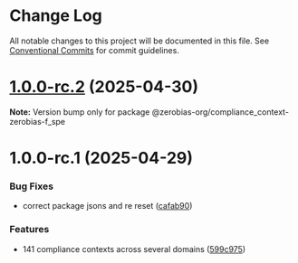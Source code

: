 # Change Log

All notable changes to this project will be documented in this file.
See [Conventional Commits](https://conventionalcommits.org) for commit guidelines.

# [1.0.0-rc.2](https://github.com/zerobias-org/compliance_context/compare/@zerobias-org/compliance_context-zerobias-f_spe@1.0.0-rc.1...@zerobias-org/compliance_context-zerobias-f_spe@1.0.0-rc.2) (2025-04-30)

**Note:** Version bump only for package @zerobias-org/compliance_context-zerobias-f_spe





# 1.0.0-rc.1 (2025-04-29)


### Bug Fixes

* correct package jsons and re reset ([cafab90](https://github.com/zerobias-org/compliance_context/commit/cafab90b3771e45ffeefa4ea2dca415266baa99f))


### Features

* 141 compliance contexts across several domains ([599c975](https://github.com/zerobias-org/compliance_context/commit/599c975fcf3da5bbfffe4113c7f5f793e5231e68))
